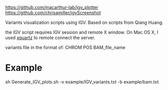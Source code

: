https://github.com/macarthur-lab/igv_plotter
https://github.com/chrisamiller/igvScreenshot


Variants visualization scripts using IGV. 
Based on scripts from Qiang Huang.

the IGV script requires IGV session and remote X window. On Mac OS X, I used [xquartz](http://www.xquartz.org/) to remote connect the server.

variants file in the format of: CHROM	POS 	BAM_file_name


# Example
sh Generate_IGV_plots.sh -v example/IGV_variants.txt -b example/bam.txt